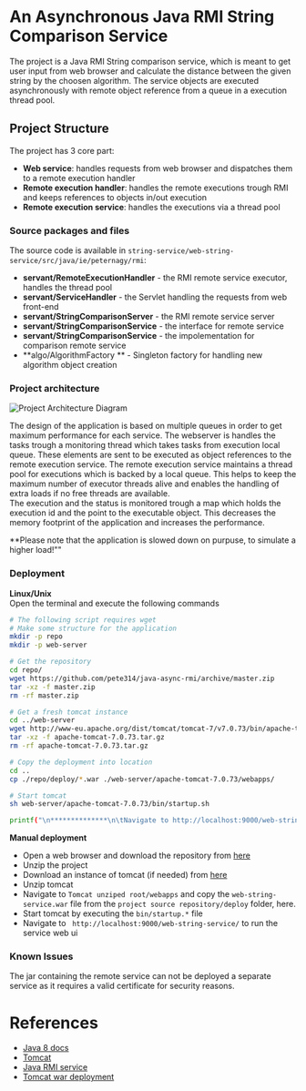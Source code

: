 # An Asynchronous Java RMI String Comparison Service
The project is a Java RMI String comparison service, which is meant to get user input from web browser and calculate the distance between the given string by the choosen algorithm. The service objects are executed asynchronously with remote object reference from a queue in a execution thread pool.  

## Project Structure
The project has 3 core part:
- **Web service**: handles requests from web browser and dispatches them to a remote execution handler
- **Remote execution handler**: handles the remote executions trough RMI and keeps references to objects in/out execution
- **Remote execution service**: handles the executions via a thread pool

### Source packages and files
The source code is available in ```string-service/web-string-service/src/java/ie/peternagy/rmi```:
* **servant/RemoteExecutionHandler** - the RMI remote service executor, handles the thread pool
* **servant/ServiceHandler** - the Servlet handling the requests from web front-end
* **servant/StringComparisonServer** - the RMI remote service server
* **servant/StringComparisonService** - the interface for remote service
* **servant/StringComparisonService** - the impolementation for comparison remote service
* **algo/AlgorithmFactory ** - Singleton factory for handling new algorithm object creation

### Project architecture
![Project Architecture Diagram](https://raw.githubusercontent.com/pete314/java-async-rmi/master/docs/RMI_project_structure.png?token=AIYB_OOu86CCd1BcoOwQMwdsl1ee2TgLks5YVE7pwA%3D%3D)

The design of the application is based on multiple queues in order to get maximum performance for each service. The webserver is handles the tasks trough a monitoring thread which takes tasks from execution local queue. These elements are sent to be executed as object references to the remote execution service. The remote execution service maintains a thread pool for executions which is backed by a local queue. This helps to keep the maximum number of executor threads alive and enables the handling of extra loads if no free threads are available. <br>
The execution and the status is monitored trough a map which holds the execution id and the point to the executable object. This decreases the memory footprint of the application and increases the performance. <br>

**Please note that the application is slowed down on purpuse, to simulate a higher load!""

### Deployment

**Linux/Unix**<br>
Open the terminal and execute the following commands
```bash
# The following script requires wget
# Make some structure for the application
mkdir -p repo
mkdir -p web-server

# Get the repository
cd repo/
wget https://github.com/pete314/java-async-rmi/archive/master.zip
tar -xz -f master.zip
rm -rf master.zip

# Get a fresh tomcat instance
cd ../web-server
wget http://www-eu.apache.org/dist/tomcat/tomcat-7/v7.0.73/bin/apache-tomcat-7.0.73.tar.gz
tar -xz -f apache-tomcat-7.0.73.tar.gz
rm -rf apache-tomcat-7.0.73.tar.gz

# Copy the deployment into location
cd ..
cp ./repo/deploy/*.war ./web-server/apache-tomcat-7.0.73/webapps/

# Start tomcat
sh web-server/apache-tomcat-7.0.73/bin/startup.sh

printf("\n**************\n\tNavigate to http://localhost:9000/web-string-service/ \n**************\n")

```
**Manual deployment**<br>
* Open a web browser and download the repository from [here](https://github.com/pete314/java-async-rmi/archive/master.zip)
* Unzip the project
* Download an instance of tomcat (if needed) from [here](http://www-eu.apache.org/dist/tomcat/tomcat-7/v7.0.73/bin/apache-tomcat-7.0.73.zip)
* Unzip tomcat
* Navigate to ```Tomcat unziped root/webapps``` and copy the ```web-string-service.war``` file from the ```project source repository/deploy``` folder, here.
* Start tomcat by executing the ```bin/startup.*``` file 
* Navigate to ``` http://localhost:9000/web-string-service/``` to run the service web ui

### Known Issues
The jar containing the remote service can not be deployed a separate service as it requires a valid certificate for security reasons.

# References
- [Java 8 docs](https://docs.oracle.com/javase/8/docs/api/)
- [Tomcat](https://tomcat.apache.org/)
- [Java RMI service](http://docs.oracle.com/javase/7/docs/technotes/guides/rmi/hello/hello-world.html)
- [Tomcat war deployment](https://tomcat.apache.org/tomcat-6.0-doc/deployer-howto.html)

